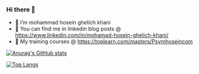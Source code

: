 ### Hi there 👋

- 🔭 I’m mohammad hosein ghelich khani
- 💬 You can find me in linkedin blog posts @ https://www.linkedin.com/in/mohamad-hosein-ghelich-khani/
- 📌 My training courses @ https://toplearn.com/masters/Psymhoseincom


[![Anurag's GitHub stats](https://github-readme-stats.vercel.app/api?username=XOooooOX&show_icons=true&theme=cobalt)](https://github.com/anuraghazra/github-readme-stats)

[![Top Langs](https://github-readme-stats.vercel.app/api/top-langs/?username=anuraghazra&layout=compact&show_icons=true&theme=cobalt)](https://github.com/anuraghazra/github-readme-stats)
